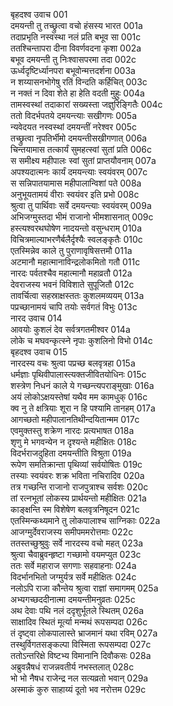बृहदश्व उवाच	001  
दमयन्ती तु तच्छ्रुत्वा वचो हंसस्य भारत	001a  
तदाप्रभृति नस्वस्था नलं प्रति बभूव सा	001c  
ततश्चिन्तापरा दीना विवर्णवदना कृशा	002a  
बभूव दमयन्ती तु निःश्वासपरमा तदा	002c  
ऊर्ध्वदृष्टिर्ध्यानपरा बभूवोन्मत्तदर्शना	003a  
न शय्यासनभोगेषु रतिं विन्दति कर्हिचित्	003c  
न नक्तं न दिवा शेते हा हेति वदती मुहुः	004a  
तामस्वस्थां तदाकारां सख्यस्ता जज्ञुरिङ्गितैः	004c  
ततो विदर्भपतये दमयन्त्याः सखीगणः	005a  
न्यवेदयत नस्वस्थां दमयन्तीं नरेश्वर	005c  
तच्छ्रुत्वा नृपतिर्भीमो दमयन्तीसखीगणात्	006a  
चिन्तयामास तत्कार्यं सुमहत्स्वां सुतां प्रति	006c  
स समीक्ष्य महीपालः स्वां सुतां प्राप्तयौवनाम्	007a  
अपश्यदात्मनः कार्यं दमयन्त्याः स्वयंवरम्	007c  
स सन्निपातयामास महीपालान्विशां पते	008a  
अनुभूयतामयं वीराः स्वयंवर इति प्रभो	008c  
श्रुत्वा तु पार्थिवाः सर्वे दमयन्त्याः स्वयंवरम्	009a  
अभिजग्मुस्तदा भीमं राजानो भीमशासनात्	009c  
हस्त्यश्वरथघोषेण नादयन्तो वसुन्धराम्	010a  
विचित्रमाल्याभरणैर्बलैर्दृश्यैः स्वलङ्कृतैः	010c  
एतस्मिन्नेव काले तु पुराणावृषिसत्तमौ	011a  
अटमानौ महात्मानाविन्द्रलोकमितो गतौ	011c  
नारदः पर्वतश्चैव महात्मानौ महाव्रतौ	012a  
देवराजस्य भवनं विविशाते सुपूजितौ	012c  
तावर्चित्वा सहस्राक्षस्ततः कुशलमव्ययम्	013a  
पप्रच्छानामयं चापि तयोः सर्वगतं विभुः	013c  
नारद उवाच	014  
आवयोः कुशलं देव सर्वत्रगतमीश्वर	014a  
लोके च मघवन्कृत्स्ने नृपाः कुशलिनो विभो	014c  
बृहदश्व उवाच	015  
नारदस्य वचः श्रुत्वा पप्रच्छ बलवृत्रहा	015a  
धर्मज्ञाः पृथिवीपालास्त्यक्तजीवितयोधिनः	015c  
शस्त्रेण निधनं काले ये गच्छन्त्यपराङ्मुखाः	016a  
अयं लोकोऽक्षयस्तेषां यथैव मम कामधुक्	016c  
क्व नु ते क्षत्रियाः शूरा न हि पश्यामि तानहम्	017a  
आगच्छतो महीपालानतिथीन्दयितान्मम	017c  
एवमुक्तस्तु शक्रेण नारदः प्रत्यभाषत	018a  
शृणु मे भगवन्येन न दृश्यन्ते महीक्षितः	018c  
विदर्भराजदुहिता दमयन्तीति विश्रुता	019a  
रूपेण समतिक्रान्ता पृथिव्यां सर्वयोषितः	019c  
तस्याः स्वयंवरः शक्र भविता नचिरादिव	020a  
तत्र गच्छन्ति राजानो राजपुत्राश्च सर्वशः	020c  
तां रत्नभूतां लोकस्य प्रार्थयन्तो महीक्षितः	021a  
काङ्क्षन्ति स्म विशेषेण बलवृत्रनिषूदन	021c  
एतस्मिन्कथ्यमाने तु लोकपालाश्च साग्निकाः	022a  
आजग्मुर्देवराजस्य समीपममरोत्तमाः	022c  
ततस्तच्छुश्रुवुः सर्वे नारदस्य वचो महत्	023a  
श्रुत्वा चैवाब्रुवन्हृष्टा गच्छामो वयमप्युत	023c  
ततः सर्वे महाराज सगणाः सहवाहनाः	024a  
विदर्भानभितो जग्मुर्यत्र सर्वे महीक्षितः	024c  
नलोऽपि राजा कौन्तेय श्रुत्वा राज्ञां समागमम्	025a  
अभ्यगच्छददीनात्मा दमयन्तीमनुव्रतः	025c  
अथ देवाः पथि नलं ददृशुर्भूतले स्थितम्	026a  
साक्षादिव स्थितं मूर्त्या मन्मथं रूपसम्पदा	026c  
तं दृष्ट्वा लोकपालास्ते भ्राजमानं यथा रविम्	027a  
तस्थुर्विगतसङ्कल्पा विस्मिता रूपसम्पदा	027c  
ततोऽन्तरिक्षे विष्टभ्य विमानानि दिवौकसः	028a  
अब्रुवन्नैषधं राजन्नवतीर्य नभस्तलात्	028c  
भो भो नैषध राजेन्द्र नल सत्यव्रतो भवान्	029a  
अस्माकं कुरु साहाय्यं दूतो भव नरोत्तम	029c  
